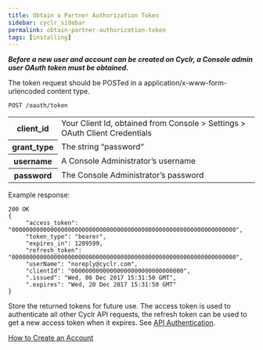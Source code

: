 ```yaml
---
title: Obtain a Partner Authorization Token
sidebar: cyclr_sidebar
permalink: obtain-partner-authorization-token
tags: [installing]
---
```


_**Before a new user and account can be created on Cyclr, a Console admin user OAuth token must be obtained.**_

The token request should be POSTed in a application/x-www-form-urlencoded content type.

    POST /oauth/token

<table>
  <tr>
    <th>client_id</th>
    <td>Your Client Id, obtained from Console > Settings > OAuth Client Credentials</td>
  </tr>
  <tr>
    <th>grant_type</th>
    <td>The string “password“</td>
  </tr>
  <tr>
    <th>username</th>
    <td>A Console Administrator’s username</td>
  </tr>
  <tr>
    <th>password</th>
    <td>The Console Administrator’s password</td>
  </tr>
</table>

Example response:

    200 OK
    {
         "access_token": "0000000000000000000000000000000000000000000000000000000000000000",
         "token_type": "bearer",
         "expires_in": 1209599,
         "refresh_token": "0000000000000000000000000000000000000000000000000000000000000000",
         "userName": "noreply@cyclr.com",
         "clientId": "00000000000000000000000000000000",
         ".issued": "Wed, 06 Dec 2017 15:31:50 GMT",
         ".expires": "Wed, 20 Dec 2017 15:31:50 GMT"
    }

Store the returned tokens for future use. The access token is used to authenticate all other Cyclr API requests, the refresh token can be used to get a new access token when it expires. See [API Authentication](../embedding/api-authentication).

[How to Create an Account](./create-account)
